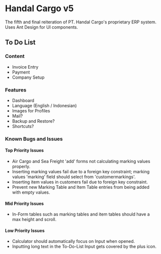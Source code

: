 # Handal Cargo v5

The fifth and final reiteration of PT. Handal Cargo's proprietary ERP system.  
Uses Ant Design for UI components.

## To Do List

### Content

- Invoice Entry
- Payment
- Company Setup

### Features

- Dashboard
- Language (English / Indonesian)
- Images for Profiles
- Mail?
- Backup and Restore?
- Shortcuts?

### Known Bugs and Issues

#### Top Priority Issues

- Air Cargo and Sea Freight 'add' forms not calculating marking values properly.
- Inserting marking values fail due to a foreign key constraint; marking values 'marking' field should select from 'customermarkings'.
- Inserting item values in customers fail due to foreign key constraint.
- Prevent new Marking Table and Item Table entries from being added with empty values.

#### Mid Priority Issues

- In-Form tables such as marking tables and item tables should have a max height and scroll.

#### Low Priority Issues

- Calculator should automatically focus on Input when opened.
- Inputting long text in the To-Do-List Input gets covered by the plus icon.

